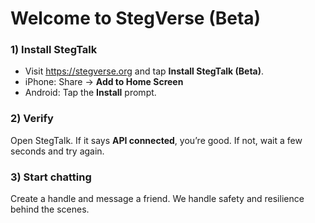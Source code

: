 # Welcome to StegVerse (Beta)

### 1) Install StegTalk
- Visit https://stegverse.org and tap **Install StegTalk (Beta)**.
- iPhone: Share → **Add to Home Screen**
- Android: Tap the **Install** prompt.

### 2) Verify
Open StegTalk. If it says **API connected**, you’re good. If not, wait a few seconds and try again.

### 3) Start chatting
Create a handle and message a friend. We handle safety and resilience behind the scenes.

